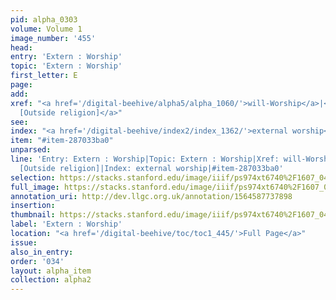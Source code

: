 ```yaml
---
pid: alpha_0303
volume: Volume 1
image_number: '455'
head: 
entry: 'Extern : Worship'
topic: 'Extern : Worship'
first_letter: E
page: 
add: 
xref: "<a href='/digital-beehive/alpha5/alpha_1060/'>will-Worship</a>|<a href='/digital-beehive/num1/num_0217/'>207
  [Outside religion]</a>"
see: 
index: "<a href='/digital-beehive/index2/index_1362/'>external worship</a>"
item: "#item-287033ba0"
unparsed: 
line: 'Entry: Extern : Worship|Topic: Extern : Worship|Xref: will-Worship|Xref: 207
  [Outside religion]|Index: external worship|#item-287033ba0'
selection: https://stacks.stanford.edu/image/iiif/ps974xt6740%2F1607_0454/402,2395,3034,900/full/0/default.jpg
full_image: https://stacks.stanford.edu/image/iiif/ps974xt6740%2F1607_0454/full/full/0/default.jpg
annotation_uri: http://dev.llgc.org.uk/annotation/1564587737898
insertion: 
thumbnail: https://stacks.stanford.edu/image/iiif/ps974xt6740%2F1607_0454/402,2395,600,180/250,/0/default.jpg
label: 'Extern : Worship'
location: "<a href='/digital-beehive/toc/toc1_445/'>Full Page</a>"
issue: 
also_in_entry: 
order: '034'
layout: alpha_item
collection: alpha2
---
```

